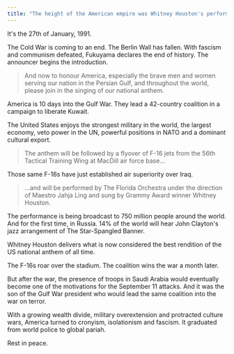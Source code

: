 ```yaml
---
title: "The height of the American empire was Whitney Houston's performance at the 1991 Super Bowl"
---
```


It's the 27th of January, 1991.

The Cold War is coming to an end.
The Berlin Wall has fallen.
With fascism and communism defeated, Fukuyama declares the end of history.
The announcer begins the introduction.

> And now to honour America, especially the brave men and women serving our nation in the Persian Gulf, and throughout the world, please join in the singing of our national anthem.

America is 10 days into the Gulf War.
They lead a 42-country coalition in a campaign to liberate Kuwait.

The United States enjoys the strongest military in the world, the largest economy, veto power in the UN, powerful positions in NATO and a dominant cultural export.

> The anthem will be followed by a flyover of F-16 jets from the 56th Tactical Training Wing at MacDill air force base...

Those same F-16s have just established air superiority over Iraq.

> ...and will be performed by The Florida Orchestra under the direction of Maestro Jahja Ling and sung by Grammy Award winner Whitney Houston.

The performance is being broadcast to 750 million people around the world.
And for the first time, in Russia.
14% of the world will hear John Clayton's jazz arrangement of The Star-Spangled Banner.

Whitney Houston delivers what is now considered the best rendition of the US national anthem of all time.

The F-16s roar over the stadium.
The coalition wins the war a month later.

But after the war, the presence of troops in Saudi Arabia would eventually become one of the motivations for the September 11 attacks.
And it was the son of the Gulf War president who would lead the same coalition into the war on terror.

With a growing wealth divide, military overextension and protracted culture wars, America turned to cronyism, isolationism and fascism.
It graduated from world police to global pariah.

Rest in peace.
